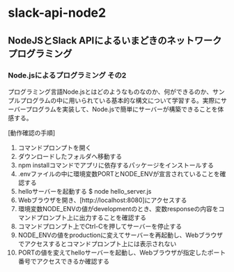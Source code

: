 # slack-api-node2

## NodeJSとSlack APIによるいまどきのネットワークプログラミング

### Node.jsによるプログラミング その2

プログラミング言語Node.jsとはどのようなものなのか、何ができるのか、サンプルプログラムの中に用いられている基本的な構文について学習する。実際にサーバープログラムを実装して、Node.jsで簡単にサーバーが構築できることを体感する。

[動作確認の手順]

1. コマンドプロンプトを開く
1. ダウンロードしたフォルダへ移動する
1. npm installコマンドでアプリに依存するパッケージをインストールする
1. .envファイルの中に環境変数PORTとNODE_ENVが宣言されていることを確認する
1. helloサーバーを起動する
    $ node hello_server.js
1. Webブラウザを開き、[http://localhost:8080]にアクセスする
1. 環境変数NODE_ENVの値がdevelopmentのとき、変数responseの内容をコマンドプロンプト上に出力することを確認する
1. コマンドプロンプト上でCtrl-Cを押してサーバーを停止する
1. NODE_ENVの値をproductionに変えてサーバーを再起動し、Webブラウザでアクセスするとコマンドプロンプト上には表示されない
1. PORTの値を変えてhelloサーバーを起動し、Webブラウザが指定したポート番号でアクセスできるか確認する
